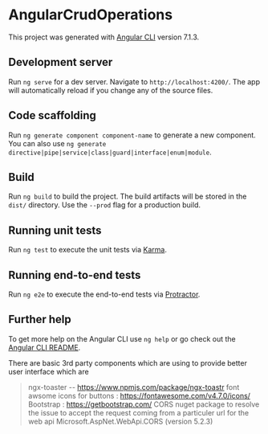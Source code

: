 # AngularCrudOperations

This project was generated with [Angular CLI](https://github.com/angular/angular-cli) version 7.1.3.

## Development server

Run `ng serve` for a dev server. Navigate to `http://localhost:4200/`. The app will automatically reload if you change any of the source files.

## Code scaffolding

Run `ng generate component component-name` to generate a new component. You can also use `ng generate directive|pipe|service|class|guard|interface|enum|module`.

## Build

Run `ng build` to build the project. The build artifacts will be stored in the `dist/` directory. Use the `--prod` flag for a production build.

## Running unit tests

Run `ng test` to execute the unit tests via [Karma](https://karma-runner.github.io).

## Running end-to-end tests

Run `ng e2e` to execute the end-to-end tests via [Protractor](http://www.protractortest.org/).

## Further help

To get more help on the Angular CLI use `ng help` or go check out the [Angular CLI README](https://github.com/angular/angular-cli/blob/master/README.md).


There are basic 3rd party components which are using to provide better user interface which are
> ngx-toaster -- https://www.npmjs.com/package/ngx-toastr
> font awsome icons for buttons : https://fontawesome.com/v4.7.0/icons/
> Bootstrap : https://getbootstrap.com/
> CORS nuget package to resolve the issue to accept the request coming from a particuler url for the web api
Microsoft.AspNet.WebApi.CORS (version 5.2.3)

